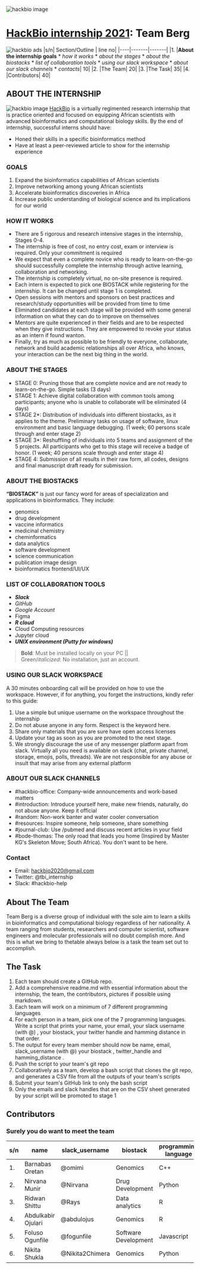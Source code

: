 ![hackbio image](https://media-exp1.licdn.com/dms/image/C561BAQHKcVQGbcedOA/company-background_10000/0/1598491473588?e=2159024400&v=beta&t=rxECjvQ_YSc28Dn0n9YOtDoFFmvXjatRiqc__C2mpU0)

# [HackBio internship 2021](https://thehackbio.com/): Team Berg
![hackbio ads](https://pbs.twimg.com/media/E5k_rKIWEAcaG_-.jpg)
|s/n| Section/Outline | line no|
|----|-------|-------|
 |1.  |**About the internship goals** * _how it works_ * _about the stages_ * _about the biostacks_ * _list of collaboration tools_ * _using our slack workspace_ * _about our slack channels_ * _contacts_| 10|
 |2. |The Team| 20|
 |3. |The Task| 35|
 |4. |Contributors| 40|




## ABOUT THE INTERNSHIP
![hackbio image](https://thehackbio.com/assets3/images/5228730.jpeg)
[HackBio](https://thehackbio.com/) is a virtually regimented research internship that is practice oriented and focused on equipping African scientists with advanced bioinformatics and computational biology skills. By the end of internship, successful interns should have:
- Honed their skills in a specific bioinformatics method
- Have at least a peer-reviewed article to show for the internship experience
### GOALS
1. Expand the bioinformatics capabilities of African scientists
2. Improve networking among young African scientists
3. Accelerate bioinformatics discoveries in Africa
4. Increase public understanding of biological science and its implications for our world
### HOW IT WORKS
- There are 5 rigorous and research intensive stages in the internship, Stages 0-4.
- The internship is free of cost, no entry cost, exam or interview is required. Only your commitment is required
- We expect that even a complete novice who is ready to learn-on-the-go should successfully complete the internship through active learning, collaboration and
networking.
- The internship is completely virtual,
no on-site presence is required.
- Each intern is expected to pick one
BIOSTACK while registering for the
internship. It can be changed until
stage 1 is completed.
- Open sessions with mentors and
sponsors on best practices and
research/study opportunities will be
provided from time to time
- Eliminated candidates at each stage
will be provided with some general
information on what they can do to
improve on themselves
- Mentors are quite experienced in
their fields and are to be respected
when they give instructions. They
are empowered to revoke your
status as an intern if found wanton.
- Finally, try as much as possible to
be friendly to everyone, collaborate,
network and build academic
relationships all over Africa, who
knows, your interaction can be the
next big thing in the world.
### ABOUT THE STAGES
- STAGE 0: Pruning those that are
complete novice and are not ready
to learn-on-the-go. Simple tasks (3
days)
- STAGE 1: Achieve digital
collaboration with common tools
among participants; anyone who is
unable to collaborate will be
eliminated (4 days)
- STAGE 2*: Distribution of
individuals into different biostacks,
as it applies to the theme.
Preliminary tasks on usage of
software, linux environment and
basic language debugging. (1 week;
60 persons scale through and enter
stage 2)
- STAGE 3*: Reshuffling of individuals
into 5 teams and assignment of the
5 projects. All participants who get
to this stage will receive a badge of
honor. (1 week; 40 persons scale
through and enter stage 4)
- STAGE 4: Submission of all results
in their raw form, all codes, designs
and final manuscript draft ready for
submission.
### ABOUT THE BIOSTACKS
**“BIOSTACK”** is just our fancy word for
areas of specialization and applications in
bioinformatics. They include:
- genomics
- drug development
- vaccine informatics
- medicinal chemistry
- cheminformatics
- data analytics
- software development
- science communication
- publication image design
- bioinformatics frontend/UI/UX

### LIST OF COLLABORATION TOOLS
- _**Slack**_
- _GitHub_
- _Google Account_
- Figma
- _**R cloud**_
- Cloud Computing resources
- Jupyter cloud
- _**UNIX environment (Putty for windows)**_

>**Bold**: Must be installed locally on your PC  ||  
>Green/_italicized_: No installation, just an account.



### USING OUR SLACK WORKSPACE
A 30 minutes onboarding call will be
provided on how to use the workspace.
However, if for anything, you forget the
instructions, kindly refer to this guide:
1. Use a simple but unique username
on the workspace throughout the
internship
2. Do not abuse anyone in any form.
Respect is the keyword here.
3. Share only materials that you are
sure have open access licenses
4. Update your tag as soon as you are
promoted to the next stage.
5. We strongly discourage the use of
any messenger platform apart from
slack. Virtually all you need is available on slack (chat, private
channel, storage, emojis, polls,
threads). We are not responsible for
any abuse or insult that may arise
from any external platform

### ABOUT OUR SLACK CHANNELS
- #hackbio-office: Company-wide
announcements and work-based
matters
- #introduction: Introduce yourself
here, make new friends, naturally,
do not abuse anyone. Keep it official
- #random: Non-work banter and
water cooler conversation
- #resources: Inspire someone, help
someone, share something
- #journal-club: Use /pubmed and
discuss recent articles in your field
- #bode-thomas: The only road that
leads you home (Inspired by Master
KG's Skeleton Move; South Africa).
You don't want to be here.

### Contact
- Email: [hackbio2020@gmail.com](hackbio2020@gmail.com)
- Twitter: @tbi_internship
- Slack: #hackbio-help


## About The Team
Team Berg is a diverse group of individual with the sole aim to learn a skills in bioinformatics and computational biology regardless of her nationality.  A team ranging from students, researchers and computer scientist, software engineers and molecular professionals will no doubt complish more. And this is what we bring to thetable always  below is a task the team set out to accomplish.

## The Task

1. Each team should create a GitHub repo.
2. Add a comprehensive readme.md with essential information about the internship, the team, the contributors, pictures if possible using markdown.
3. Each team will work on a minimum of 7 different programming languages
4. For each person in a team, pick one of the 7 programming languages. Write a script that prints your name, your email, your slack username (with @) , your biostack, your twitter handle and hamming distance in that order. 
5. The output for every team member should now be name, email, slack_username (with @) your biostack , twitter_handle and hamming_distance .
6. Push the script to your team's git repo
7. Collaboratively as a team, develop a bash script that clones the git repo, and generates a CSV file from all the outputs of your team's scripts
8. Submit your team's GitHub link to only the bash script
9. Only the emails and slack handles that are on the CSV sheet generated by your script will be promoted to stage 1

## Contributors

### Surely you do want to meet the team

|s/n| name | slack_username| biostack | programming language | profile_picture|
|----|-------|-------------|-----------|----------------------|--------------|
|1. |Barnabas Oretan| @omimi |Genomics | C++ |![dp](https://avatars.githubusercontent.com/u/69190825?v=4)|
|2. |Nirvana Munir| @Nirvana |Drug Development |  Python |![dp](https://avatars.githubusercontent.com/u/69080911?v=4)|
|3. |Ridwan Shittu| @Rays |Data analytics | R |![dp](https://avatars.githubusercontent.com/u/33545469?v=4)|
|4. |Abdulkabir Ojulari| @abdulojus |Genomics | R |![dp](https://ca.slack-edge.com/T025KDN24L8-U029RRVH97F-364563db9c69-512)|
|5. |Foluso Ogunfile| @fogunfile |Software Development | Javascript|![dp](https://ca.slack-edge.com/T025KDN24L8-U02AGTTNDU0-g55569e66e0a-512)|
|6. |Nikita Shukla|@Nikita2Chimera |Genomics | Python|![dp](https://ca.slack-edge.com/T025KDN24L8-U029QSJSQ82-g40a0f58411a-512)|









